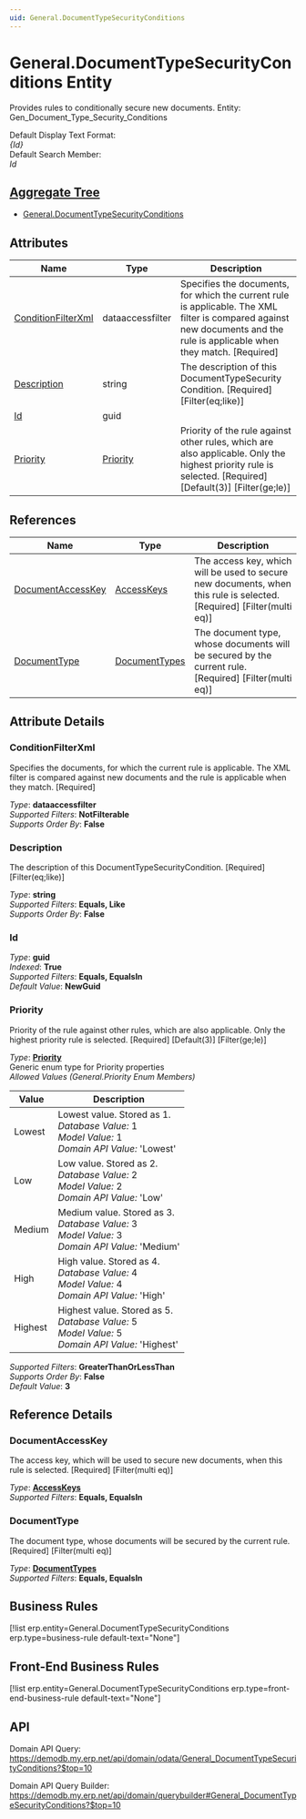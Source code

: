 ```yaml
---
uid: General.DocumentTypeSecurityConditions
---
```

# General.DocumentTypeSecurityConditions Entity

Provides rules to conditionally secure new documents. Entity: Gen_Document_Type_Security_Conditions

Default Display Text Format:  
_{Id}_  
Default Search Member:  
_Id_  

## [Aggregate Tree](xref:aggregates)  
* [General.DocumentTypeSecurityConditions](General.DocumentTypeSecurityConditions.md)  

## Attributes

| Name | Type | Description |
| ---- | ---- | --- |
| [ConditionFilterXml](General.DocumentTypeSecurityConditions.md#conditionfilterxml) | dataaccessfilter | Specifies the documents, for which the current rule is applicable. The XML filter is compared against new documents and the rule is applicable when they match. [Required] 
| [Description](General.DocumentTypeSecurityConditions.md#description) | string | The description of this DocumentTypeSecurity<br />Condition. [Required] [Filter(eq;like)] 
| [Id](General.DocumentTypeSecurityConditions.md#id) | guid |  
| [Priority](General.DocumentTypeSecurityConditions.md#priority) | [Priority](General.DocumentTypeSecurityConditions.md#priority) | Priority of the rule against other rules, which are also applicable. Only the highest priority rule is selected. [Required] [Default(3)] [Filter(ge;le)] 

## References

| Name | Type | Description |
| ---- | ---- | --- |
| [DocumentAccessKey](General.DocumentTypeSecurityConditions.md#documentaccesskey) | [AccessKeys](Systems.Security.AccessKeys.md) | The access key, which will be used to secure new documents, when this rule is selected. [Required] [Filter(multi eq)] |
| [DocumentType](General.DocumentTypeSecurityConditions.md#documenttype) | [DocumentTypes](General.DocumentTypes.md) | The document type, whose documents will be secured by the current rule. [Required] [Filter(multi eq)] |


## Attribute Details

### ConditionFilterXml

Specifies the documents, for which the current rule is applicable. The XML filter is compared against new documents and the rule is applicable when they match. [Required]

_Type_: **dataaccessfilter**  
_Supported Filters_: **NotFilterable**  
_Supports Order By_: **False**  

### Description

The description of this DocumentTypeSecurityCondition. [Required] [Filter(eq;like)]

_Type_: **string**  
_Supported Filters_: **Equals, Like**  
_Supports Order By_: **False**  

### Id

_Type_: **guid**  
_Indexed_: **True**  
_Supported Filters_: **Equals, EqualsIn**  
_Default Value_: **NewGuid**  

### Priority

Priority of the rule against other rules, which are also applicable. Only the highest priority rule is selected. [Required] [Default(3)] [Filter(ge;le)]

_Type_: **[Priority](General.DocumentTypeSecurityConditions.md#priority)**  
Generic enum type for Priority properties  
_Allowed Values (General.Priority Enum Members)_  

| Value | Description |
| ---- | --- |
| Lowest | Lowest value. Stored as 1. <br /> _Database Value:_ 1 <br /> _Model Value:_ 1 <br /> _Domain API Value:_ 'Lowest' |
| Low | Low value. Stored as 2. <br /> _Database Value:_ 2 <br /> _Model Value:_ 2 <br /> _Domain API Value:_ 'Low' |
| Medium | Medium value. Stored as 3. <br /> _Database Value:_ 3 <br /> _Model Value:_ 3 <br /> _Domain API Value:_ 'Medium' |
| High | High value. Stored as 4. <br /> _Database Value:_ 4 <br /> _Model Value:_ 4 <br /> _Domain API Value:_ 'High' |
| Highest | Highest value. Stored as 5. <br /> _Database Value:_ 5 <br /> _Model Value:_ 5 <br /> _Domain API Value:_ 'Highest' |

_Supported Filters_: **GreaterThanOrLessThan**  
_Supports Order By_: **False**  
_Default Value_: **3**  


## Reference Details

### DocumentAccessKey

The access key, which will be used to secure new documents, when this rule is selected. [Required] [Filter(multi eq)]

_Type_: **[AccessKeys](Systems.Security.AccessKeys.md)**  
_Supported Filters_: **Equals, EqualsIn**  

### DocumentType

The document type, whose documents will be secured by the current rule. [Required] [Filter(multi eq)]

_Type_: **[DocumentTypes](General.DocumentTypes.md)**  
_Supported Filters_: **Equals, EqualsIn**  



## Business Rules

[!list erp.entity=General.DocumentTypeSecurityConditions erp.type=business-rule default-text="None"]

## Front-End Business Rules

[!list erp.entity=General.DocumentTypeSecurityConditions erp.type=front-end-business-rule default-text="None"]

## API

Domain API Query:
<https://demodb.my.erp.net/api/domain/odata/General_DocumentTypeSecurityConditions?$top=10>

Domain API Query Builder:
<https://demodb.my.erp.net/api/domain/querybuilder#General_DocumentTypeSecurityConditions?$top=10>


